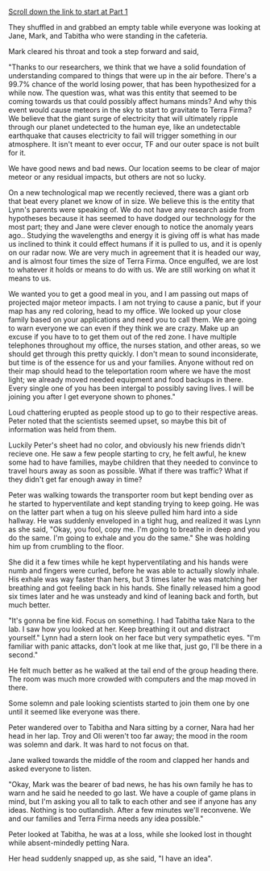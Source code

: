 [Scroll down the link to start at Part 1](http://iliveonterrafirma.com)

They shuffled in and grabbed an empty table while everyone was looking at Jane, Mark, and Tabitha who were standing in the cafeteria. 

Mark cleared his throat and took a step forward and said, 

"Thanks to our researchers, we think that we have a solid foundation of understanding compared to things that were up in the air before. There's a 99.7% chance of the world losing power, that has been hypothesized for a while now. The question was, what was this entity that seemed to be coming towards us that could possibly affect humans minds? And why this event would cause meteors in the sky to start to gravitate to Terra Firma? We believe that the giant surge of electricity that will ultimately ripple through our planet undetected to the human eye, like an undetectable earthquake that causes electricity to fail will trigger something in our atmosphere. It isn't meant to ever occur, TF and our outer space is not built for it. 

We have good news and bad news. Our location seems to be clear of major meteor or any residual impacts, but others are not so lucky. 

On a new technological map we recently recieved, there was a giant orb that beat every planet we know of in size. We believe this is the entity that Lynn's parents were speaking of. We do not have any research aside from hypotheses because it has seemed to have dodged our technology for the most part; they and Jane were clever enough to notice the anomaly years ago.. Studying the wavelengths and energy it is giving off is what has made us inclined to think it could effect humans if it is pulled to us, and it is openly on our radar now. We are very much in agreement that it is headed our way, and is almost four times the size of Terra Firma. Once engulfed, we are lost to whatever it holds or means to do with us. We are still working on what it means to us. 

We wanted you to get a good meal in you, and I am passing out maps of projected major meteor impacts. I am not trying to cause a panic, but if your map has any red coloring, head to my office. We looked up your close family based on your applications and need you to call them. We are going to warn everyone we can even if they think we are crazy. Make up an excuse if you have to to get them out of the red zone. I have multiple telephones throughout my office, the nurses station, and other areas, so we should get through this pretty quickly. I don't mean to sound inconsiderate, but time is of the essence for us and your families. Anyone without red on their map should head to the teleportation room where we have the most light; we already moved needed equipment and food backups in there. Every single one of you has been intergal to possibly saving lives. I will be joining you after I get everyone shown to phones." 

Loud chattering erupted as people stood up to go to their respective areas.
Peter noted that the scientists seemed upset, so maybe this bit of information was held from them. 

Luckily Peter's sheet had no color, and obviously his new friends didn't recieve one.
He saw a few people starting to cry, he felt awful, he knew some had to have families, maybe children that they needed to convince to travel hours away as soon as possible. What if there was traffic? What if they didn't get far enough away in time? 

Peter was walking towards the transporter room but kept bending over as he started to hyperventilate and kept standing trying to keep going. He was on the latter part when a tug on his sleeve pulled him hard into a side hallway. He was suddenly enveloped in a tight hug, and realized it was Lynn as she said, "Okay, you fool, copy me. I'm going to breathe in deep and you do the same. I'm going to exhale and you do the same." She was holding him up from crumbling to the floor. 

She did it a few times while he kept hyperventilating and his hands were numb and fingers were curled, before he was able to actually slowly inhale. His exhale was way faster than hers, but 3 times later he was matching her breathing and got feeling back in his hands. She finally released him a good six times later and he was unsteady and kind of leaning back and forth, but much better. 

"It's gonna be fine kid. Focus on something. I had Tabitha take Nara to the lab. I saw how you looked at her. Keep breathing it out and distract yourself." Lynn had a stern look on her face but very sympathetic eyes.
"I'm familiar with panic attacks, don't look at me like that, just go, I'll be there in a second." 

He felt much better as he walked at the tail end of the group heading there. 
The room was much more crowded with computers and the map moved in there. 

Some solemn and pale looking scientists started to join them one by one until it seemed like everyone was there. 

Peter wandered over to Tabitha and Nara sitting by a corner, Nara had her head in her lap. Troy and Oli weren't too far away; the mood in the room was solemn and dark. It was hard to not focus on that. 

Jane walked towards the middle of the room and clapped her hands and asked everyone to listen. 

"Okay, Mark was the bearer of bad news, he has his own family he has to warn and he said he needed to go last. We have a couple of game plans in mind, but I'm asking you all to talk to each other and see if anyone has any ideas. Nothing is too outlandish. After a few minutes we'll reconvene. We and our families and Terra Firma needs any idea possible."

Peter looked at Tabitha, he was at a loss, while she looked lost in thought while absent-mindedly petting Nara. 

Her head suddenly snapped up, as she said, "I have an idea".
